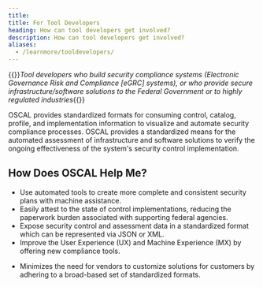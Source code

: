 ```yaml
---
title:
title: For Tool Developers
heading: How can tool developers get involved?
description: How can tool developers get involved?
aliases:
  - /learnmore/tooldevelopers/
---
```


{{<callout class="padding-05 padding-x-105 border-base border-width-1 bg-base-lighter ">}}*Tool developers who build security compliance systems (Electronic Governance Risk and Compliance [eGRC] systems), or who provide secure infrastructure/software solutions to the Federal Government or to highly regulated industries*{{</callout>}}

OSCAL provides standardized formats for consuming control, catalog, profile, and implementation information to visualize and automate security compliance processes. OSCAL provides a standardized means for the automated assessment of infrastructure and software solutions to verify the ongoing effectiveness of the system's security control implementation.

## How Does OSCAL Help Me?

- Use automated tools to create more complete and consistent security plans with machine assistance.
- Easily attest to the state of control implementations, reducing the paperwork burden associated with supporting federal agencies.
- Expose security control and assessment data in a standardized format which can be represented via JSON or XML.
- Improve the User Experience (UX) and Machine Experience (MX) by offering new compliance tools.
<!-- -Reduces the burden of achieving federal Certification and Accreditation (C&amp;A) approvals by providing standard controls and assessment results that can be visualized in real time, speeding market adoption within the federal sector and highly regulated industries.-->
- Minimizes the need for vendors to customize solutions for customers by adhering to a broad-based set of standardized formats.

